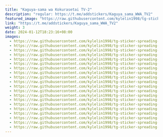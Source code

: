 ```yaml
---
title: "Kaguya-sama wa Kokurasetai TV-2"
description: "regular: https://t.me/addstickers/Kaguya_sama_WWA_TV2"
featured_image: "https://raw.githubusercontent.com/kylelin1998/tg-sticker-spreading-worldwide-images/main/img/42de6838-fa29-4bed-bf5d-36a160a920f7.jpg"
link: "https://t.me/addstickers/Kaguya_sama_WWA_TV2"
weight: 3
date: 2024-01-12T18:23:16+08:00
images:
  - https://raw.githubusercontent.com/kylelin1998/tg-sticker-spreading-worldwide-images/main/img/42de6838-fa29-4bed-bf5d-36a160a920f7.jpg
  - https://raw.githubusercontent.com/kylelin1998/tg-sticker-spreading-worldwide-images/main/img/7092fda0-70a4-4cbf-9f4a-590e2f874ed5.jpg
  - https://raw.githubusercontent.com/kylelin1998/tg-sticker-spreading-worldwide-images/main/img/35d2d90f-c8d0-4c88-82ee-206b38acb685.jpg
  - https://raw.githubusercontent.com/kylelin1998/tg-sticker-spreading-worldwide-images/main/img/ed57a83e-2186-4ddf-9394-0fa618a71c1b.jpg
  - https://raw.githubusercontent.com/kylelin1998/tg-sticker-spreading-worldwide-images/main/img/4283cdec-53a5-4e6b-aba9-418dc9d0ac20.jpg
  - https://raw.githubusercontent.com/kylelin1998/tg-sticker-spreading-worldwide-images/main/img/5ade86e3-65bf-4304-8d1e-1dff51f24d3a.jpg
  - https://raw.githubusercontent.com/kylelin1998/tg-sticker-spreading-worldwide-images/main/img/80dae406-54d8-46f6-b825-4e799d24678b.jpg
  - https://raw.githubusercontent.com/kylelin1998/tg-sticker-spreading-worldwide-images/main/img/948e16ca-6ecb-4816-9fc5-2ba681088d2c.jpg
  - https://raw.githubusercontent.com/kylelin1998/tg-sticker-spreading-worldwide-images/main/img/a54b6327-07a3-4199-86eb-9370c3e26a7f.jpg
  - https://raw.githubusercontent.com/kylelin1998/tg-sticker-spreading-worldwide-images/main/img/cd535140-ea49-440f-9d06-1e75080a28f1.jpg
  - https://raw.githubusercontent.com/kylelin1998/tg-sticker-spreading-worldwide-images/main/img/1a6c9057-d6ef-464e-bf0c-b51241ea6d8a.jpg
  - https://raw.githubusercontent.com/kylelin1998/tg-sticker-spreading-worldwide-images/main/img/185d2e40-efdf-449a-b92b-36bf0e0fe0cd.jpg
  - https://raw.githubusercontent.com/kylelin1998/tg-sticker-spreading-worldwide-images/main/img/397778b3-bb01-4470-8973-b6028d9b978a.jpg
  - https://raw.githubusercontent.com/kylelin1998/tg-sticker-spreading-worldwide-images/main/img/8b5adde6-7533-4423-8f13-427178bc2dde.jpg
  - https://raw.githubusercontent.com/kylelin1998/tg-sticker-spreading-worldwide-images/main/img/117401c6-767b-485a-aa48-9ebb71424d66.jpg
  - https://raw.githubusercontent.com/kylelin1998/tg-sticker-spreading-worldwide-images/main/img/7b155119-452b-4bc3-bc67-a91967ab938a.jpg
  - https://raw.githubusercontent.com/kylelin1998/tg-sticker-spreading-worldwide-images/main/img/a21e0100-5f85-4ce3-bf7c-fe7442c8eeba.jpg
  - https://raw.githubusercontent.com/kylelin1998/tg-sticker-spreading-worldwide-images/main/img/3322dbec-66f7-45d1-abaa-037f03df629f.jpg
  - https://raw.githubusercontent.com/kylelin1998/tg-sticker-spreading-worldwide-images/main/img/80a72cd6-58e9-4e09-b741-a830fd0dafbe.jpg
  - https://raw.githubusercontent.com/kylelin1998/tg-sticker-spreading-worldwide-images/main/img/7176ca12-82ff-4a2f-a792-21a9491fb021.jpg
---
```

